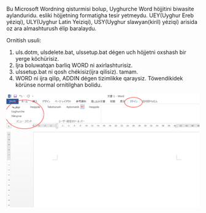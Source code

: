 Bu Microsoft Wordning qisturmisi bolup, Uyghurche Word höjjitini biwasite aylanduridu. esliki höjjetning formatigha tesir yetmeydu.
UEY(Uyghur Ereb yéziqi), ULY(Uyghur Latin Yeiziqi), USY(Uyghur slawyan(kiril) yéziqi) arisida oz ara almashturush élip baralaydu.

Ornitish usuli:
1. uls.dotm, ulsdelete.bat, ulssetup.bat dégen uch höjjetni oxshash bir yerge köchürisiz.
2. Ijra boluwatqan barliq WORD ni axirlashturisiz.
3. ulssetup.bat ni qosh chékisiz(ijra qilisiz). tamam.
4. WORD ni ijra qilip, ADDIN dégen tizimlikke qaraysiz. Töwendikidek körünse normal ornitilghan bolidu.

<p>
  <img src="./screenshot1.png"/>
</p>

